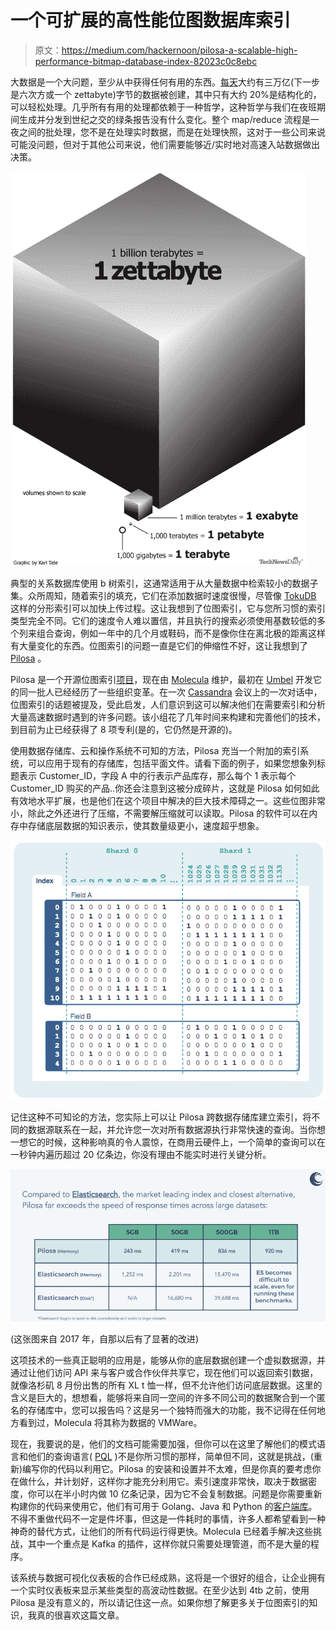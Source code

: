 # 一个可扩展的高性能位图数据库索引

> 原文：<https://medium.com/hackernoon/pilosa-a-scalable-high-performance-bitmap-database-index-82023c0c8ebc>

大数据是一个大问题，至少从中获得任何有用的东西。[每天](http://www.storagenewsletter.com/rubriques/market-reportsresearch/ibm-cmo-study/)大约有三万亿(下一步是六次方或一个 zettabyte)字节的数据被创建，其中只有大约 20%是结构化的，可以轻松处理。几乎所有有用的处理都依赖于一种哲学，这种哲学与我们在夜班期间生成并分发到世纪之交的绿条报告没有什么变化。整个 map/reduce 流程是一夜之间的批处理，您不是在处理实时数据，而是在处理快照，这对于一些公司来说可能没问题，但对于其他公司来说，他们需要能够近/实时地对高速入站数据做出决策。

![](img/3435855882796c61069f8c3b5b5e1968.png)

典型的关系数据库使用 b 树索引，这通常适用于从大量数据中检索较小的数据子集。众所周知，随着索引的填充，它们在添加数据时速度很慢，尽管像 [TokuDB](https://en.wikipedia.org/wiki/TokuDB) 这样的分形索引可以加快上传过程。这让我想到了位图索引，它与您所习惯的索引类型完全不同。它们的速度令人难以置信，并且执行的搜索必须使用基数较低的多个列来组合查询，例如一年中的几个月或鞋码，而不是像你住在离北极的距离这样有大量变化的东西。位图索引的问题一直是它们的伸缩性不好，这让我想到了 [Pilosa](https://www.pilosa.com/) 。

Pilosa 是一个开源位图索引[项目](https://github.com/pilosa)，现在由 [Molecula](https://www.molecula.com/) 维护，最初在 [Umbel](https://www.umbel.com/) 开发它的同一批人已经经历了一些组织变革。在一次 [Cassandra](http://cassandra.apache.org/) 会议上的一次对话中，位图索引的话题被提及，受此启发，人们意识到这可以解决他们在需要索引和分析大量高速数据时遇到的许多问题。该小组花了几年时间来构建和完善他们的技术，到目前为止已经获得了 8 项专利(是的，它仍然是开源的)。

使用数据存储库、云和操作系统不可知的方法，Pilosa 充当一个附加的索引系统，可以应用于现有的存储库，包括平面文件。请看下面的例子，如果您想象列标题表示 Customer_ID，字段 A 中的行表示产品库存，那么每个 1 表示每个 Customer_ID 购买的产品..你还会注意到这被分成碎片，这就是 Pilosa 如何如此有效地水平扩展，也是他们在这个项目中解决的巨大技术障碍之一。这些位图非常小，除此之外还进行了压缩，不需要解压缩就可以读取。Pilosa 的软件可以在内存中存储底层数据的知识表示，使其数量级更小，速度超乎想象。

![](img/6bea80af37e8e2e3b56bbcd6ccc3bc4f.png)

记住这种不可知论的方法，您实际上可以让 Pilosa 跨数据存储库建立索引，将不同的数据源联系在一起，并允许您一次对所有数据源执行非常快速的查询。当你想一想它的时候，这种影响真的令人震惊，在商用云硬件上，一个简单的查询可以在一秒钟内遍历超过 20 亿条边，你没有理由不能实时进行关键分析。

![](img/9745b5ad35b92260f2e210082547f37f.png)

(这张图来自 2017 年，自那以后有了显著的改进)

这项技术的一些真正聪明的应用是，能够从你的底层数据创建一个虚拟数据源，并通过让他们访问 API 来与客户或合作伙伴共享它，现在他们可以返回索引数据，就像洛杉矶 8 月份出售的所有 XL t 恤一样，但不允许他们访问底层数据。这里的含义是巨大的，想想看，能够将来自同一空间的许多不同公司的数据聚合到一个匿名的存储库中，您可以报告吗？这是另一个独特而强大的功能，我不记得在任何地方看到过，Molecula 将其称为数据的 VMWare。

现在，我要说的是，他们的文档可能需要加强，但你可以在这里了解他们的模式语言和他们的查询语言( [PQL](https://www.pilosa.com/docs/latest/query-language/) )不是你所习惯的那样，简单但不同，这就是挑战，(重新)编写你的代码以利用它。Pilosa 的安装和设置并不太难，但是你真的要考虑你在做什么，并计划好，这样你才能充分利用它。索引速度非常快，取决于数据密度，你可以在半小时内做 10 亿条记录，因为它不会复制数据。问题是你需要重新构建你的代码来使用它，他们有可用于 Golang、Java 和 Python 的[客户端库](https://www.pilosa.com/docs/latest/client-libraries/)。不得不重做代码不一定是件坏事，但这是一件耗时的事情，许多人都希望看到一种神奇的替代方式，让他们的所有代码运行得更快。Molecula 已经着手解决这些挑战，其中一个重点是 Kafka 的插件，这样你就只需要处理管道，而不是大量的程序。

该系统与数据可视化仪表板的合作已经成熟，这将是一个很好的组合，让企业拥有一个实时仪表板来显示某些类型的高波动性数据。在至少达到 4tb 之前，使用 Pilosa 是没有意义的，所以请记住这一点。如果你想了解更多关于位图索引的知识，我真的很喜欢这篇文章。